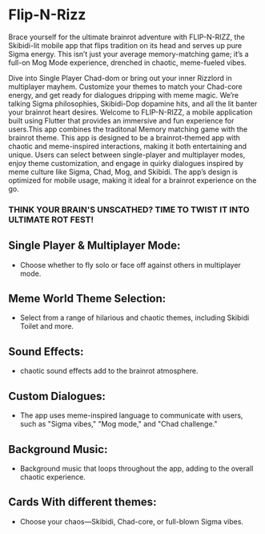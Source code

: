 # Flip-N-Rizz
Brace yourself for the ultimate brainrot adventure with FLIP-N-RIZZ, the Skibidi-lit mobile app that flips tradition on its head and serves up pure Sigma energy. This isn’t just your average memory-matching game; it’s a full-on Mog Mode experience, drenched in chaotic, meme-fueled vibes.

Dive into Single Player Chad-dom or bring out your inner Rizzlord in multiplayer mayhem. Customize your themes to match your Chad-core energy, and get ready for dialogues dripping with meme magic. We’re talking Sigma philosophies, Skibidi-Dop dopamine hits, and all the lit banter your brainrot heart desires.
Welcome to FLIP-N-RIZZ, a mobile application built using Flutter that provides an immersive and fun experience for users.This app combines the traditonal Memory matching game with the brainrot theme. This app is designed to be a brainrot-themed app with chaotic and meme-inspired interactions, making it both entertaining and unique. Users can select between single-player and multiplayer modes, enjoy theme customization, and engage in quirky dialogues inspired by meme culture like Sigma, Chad, Mog, and Skibidi. The app’s design is optimized for mobile usage, making it ideal for a brainrot experience on the go.
### THINK YOUR BRAIN'S UNSCATHED? TIME TO TWIST  IT INTO ULTIMATE ROT FEST!

## Single Player & Multiplayer Mode:
- Choose whether to fly solo or face off against others in multiplayer mode.


## Meme World Theme Selection:
- Select from a range of hilarious and chaotic themes, including Skibidi Toilet and more.

## Sound Effects:
- chaotic sound effects add to the brainrot atmosphere.

## Custom Dialogues:
- The app uses meme-inspired language to communicate with users, such as "Sigma vibes," "Mog mode," and "Chad challenge."

## Background Music:
- Background music that loops throughout the app, adding to the overall chaotic experience.

## Cards With different themes:
- Choose your chaos—Skibidi, Chad-core, or full-blown Sigma vibes.
